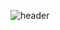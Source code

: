 ![header](https://capsule-render.vercel.app/api?type=waving&color=gradient&height=300&text=Welcome+to+Sodychoe's+Github!👋)
